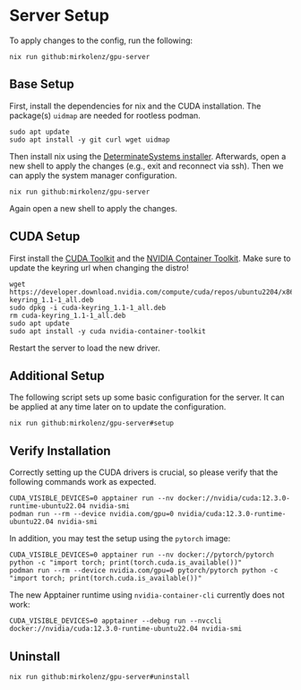 # Server Setup

To apply changes to the config, run the following:

```shell
nix run github:mirkolenz/gpu-server
```

## Base Setup

First, install the dependencies for nix and the CUDA installation.
The package(s) `uidmap` are needed for rootless podman.

```shell
sudo apt update
sudo apt install -y git curl wget uidmap
```

Then install nix using the [DeterminateSystems installer](https://github.com/DeterminateSystems/nix-installer).
Afterwards, open a new shell to apply the changes (e.g., exit and reconnect via ssh).
Then we can apply the system manager configuration.

```shell
nix run github:mirkolenz/gpu-server
```

Again open a new shell to apply the changes.

## CUDA Setup

First install the [CUDA Toolkit](https://developer.nvidia.com/cuda-downloads) and the [NVIDIA Container Toolkit](https://docs.nvidia.com/datacenter/cloud-native/container-toolkit/latest/install-guide.html).
Make sure to update the keyring url when changing the distro!

```shell
wget https://developer.download.nvidia.com/compute/cuda/repos/ubuntu2204/x86_64/cuda-keyring_1.1-1_all.deb
sudo dpkg -i cuda-keyring_1.1-1_all.deb
rm cuda-keyring_1.1-1_all.deb
sudo apt update
sudo apt install -y cuda nvidia-container-toolkit
```

Restart the server to load the new driver.

## Additional Setup

The following script sets up some basic configuration for the server.
It can be applied at any time later on to update the configuration.

```shell
nix run github:mirkolenz/gpu-server#setup
```

## Verify Installation

Correctly setting up the CUDA drivers is crucial, so please verify that the following commands work as expected.

```shell
CUDA_VISIBLE_DEVICES=0 apptainer run --nv docker://nvidia/cuda:12.3.0-runtime-ubuntu22.04 nvidia-smi
podman run --rm --device nvidia.com/gpu=0 nvidia/cuda:12.3.0-runtime-ubuntu22.04 nvidia-smi
```

In addition, you may test the setup using the `pytorch` image:

```shell
CUDA_VISIBLE_DEVICES=0 apptainer run --nv docker://pytorch/pytorch python -c "import torch; print(torch.cuda.is_available())"
podman run --rm --device nvidia.com/gpu=0 pytorch/pytorch python -c "import torch; print(torch.cuda.is_available())"
```

The new Apptainer runtime using `nvidia-container-cli` currently does not work:

```shell
CUDA_VISIBLE_DEVICES=0 apptainer --debug run --nvccli docker://nvidia/cuda:12.3.0-runtime-ubuntu22.04 nvidia-smi
```

## Uninstall

```shell
nix run github:mirkolenz/gpu-server#uninstall
```

